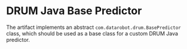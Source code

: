 # DRUM Java Base Predictor

The artifact implements an abstract `com.datarobot.drum.BasePredictor` class,
which should be used as a base class for a custom DRUM Java predictor.

